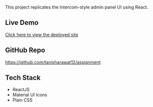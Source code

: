 This project replicates the Intercom-style admin panel UI using React.

## Live Demo
[Click here to view the deployed site](https://intercom-assignment.netlify.app)

## GitHub Repo
https://github.com/tanisharawat12/assignment

## Tech Stack
- ReactJS
- Material UI Icons
- Plain CSS


